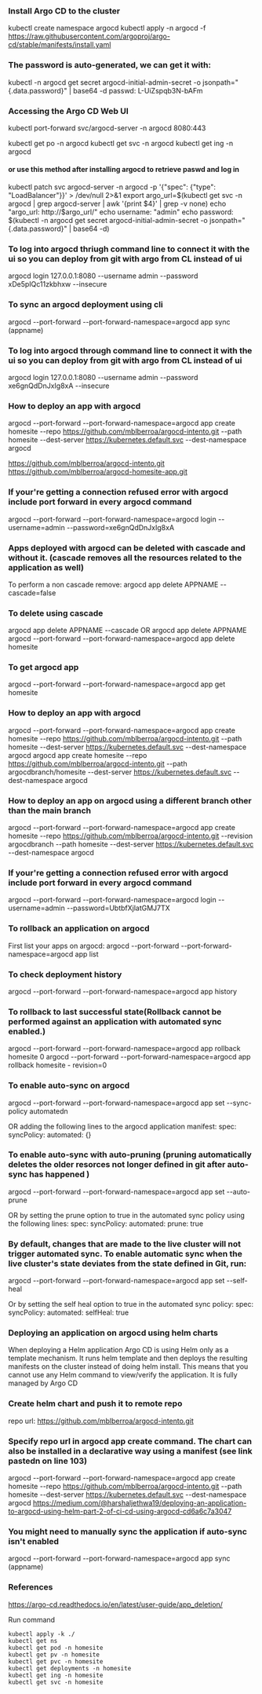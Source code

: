 ### Install Argo CD to the cluster
kubectl create namespace argocd
kubectl apply -n argocd -f https://raw.githubusercontent.com/argoproj/argo-cd/stable/manifests/install.yaml

### The password is auto-generated, we can get it with:
kubectl -n argocd get secret argocd-initial-admin-secret -o jsonpath="{.data.password}" | base64 -d
passwd: L-UiZspqb3N-bAFm

### Accessing the Argo CD Web UI
kubectl port-forward svc/argocd-server -n argocd 8080:443

kubectl get po -n argocd
kubectl get svc -n argocd
kubectl get ing -n argocd

#### or use this method after installing argocd to retrieve paswd and log in 
kubectl patch svc argocd-server -n argocd -p '{"spec": {"type": "LoadBalancer"}}' > /dev/null 2>&1 
export argo_url=$(kubectl get svc -n argocd | grep argocd-server | awk '{print $4}' | grep -v none)
echo "argo_url: http://$argo_url/"
echo username: "admin"
echo password: $(kubectl -n argocd get secret argocd-initial-admin-secret -o jsonpath="{.data.password}" | base64 -d)

### To log into argocd thriugh command line to connect it with the ui so you can deploy from git with argo from CL instead of ui
argocd login 127.0.0.1:8080 --username admin --password xDe5pIQc11zkbhxw --insecure

###  To sync an argocd deployment using cli 
argocd --port-forward --port-forward-namespace=argocd app sync (appname)

### To log into argocd through command line to connect it with the ui so you can deploy from git with argo from CL instead of ui
argocd login 127.0.0.1:8080 --username admin --password xe6gnQdDnJxIg8xA --insecure

### How to  deploy an app with argocd
argocd --port-forward --port-forward-namespace=argocd app create homesite --repo https://github.com/mblberroa/argocd-intento.git --path homesite --dest-server https://kubernetes.default.svc --dest-namespace argocd

https://github.com/mblberroa/argocd-intento.git
 https://github.com/mblberroa/argocd-homesite-app.git
### If your're getting a connection refused error with argocd include port forward in every argocd command 
argocd --port-forward --port-forward-namespace=argocd login --username=admin --password=xe6gnQdDnJxIg8xA

### Apps deployed with argocd can be deleted with cascade and without it. (cascade removes all the resources related to the application as well)
To perform a non cascade remove: argocd app delete APPNAME --cascade=false

### To delete using cascade 
argocd app delete APPNAME --cascade OR argocd app delete APPNAME
argocd --port-forward --port-forward-namespace=argocd app delete homesite 

### To get argocd app 
argocd --port-forward --port-forward-namespace=argocd app get homesite 

### How to deploy an app with argocd
argocd --port-forward --port-forward-namespace=argocd app create homesite --repo https://github.com/mblberroa/argocd-intento.git --path homesite --dest-server https://kubernetes.default.svc --dest-namespace argocd
argocd  app create homesite --repo https://github.com/mblberroa/argocd-intento.git --path argocdbranch/homesite --dest-server https://kubernetes.default.svc --dest-namespace argocd

### How to deploy an app on argocd using a different branch other than the main branch 
argocd --port-forward --port-forward-namespace=argocd app create homesite --repo https://github.com/mblberroa/argocd-intento.git --revision argocdbranch --path homesite --dest-server https://kubernetes.default.svc --dest-namespace argocd

### If your're getting a connection refused error with argocd include port forward in every argocd command 
argocd --port-forward --port-forward-namespace=argocd login --username=admin --password=UbtbfXjlatGMJ7TX

### To rollback an application on argocd 
First list your apps on argocd: argocd --port-forward --port-forward-namespace=argocd app list 

### To check deployment history 
argocd --port-forward --port-forward-namespace=argocd app history <app-name>

### To rollback to last successful state(Rollback cannot be performed against an application with automated sync enabled.)
argocd --port-forward --port-forward-namespace=argocd app rollback homesite 0
argocd --port-forward --port-forward-namespace=argocd app rollback homesite - revision=0

### To enable auto-sync on argocd 
argocd --port-forward --port-forward-namespace=argocd app set <APPNAME> --sync-policy automatedn 

OR adding the following lines to the argocd application manifest:
spec:
  syncPolicy:
    automated: {}

### To enable auto-sync with auto-pruning (pruning automatically deletes the older resorces not longer defined in git after auto-sync has happened )
argocd --port-forward --port-forward-namespace=argocd  app set <APPNAME> --auto-prune

OR by setting the prune option to true in the automated sync policy using the following lines:
spec:
  syncPolicy:
    automated:
      prune: true

### By default, changes that are made to the live cluster will not trigger automated sync. To enable automatic sync when the live cluster's state deviates from the state defined in Git, run:
argocd --port-forward --port-forward-namespace=argocd app set <APPNAME> --self-heal

Or by setting the self heal option to true in the automated sync policy:
spec:
  syncPolicy:
    automated:
      selfHeal: true


### Deploying an application on argocd using helm charts 
When deploying a Helm application Argo CD is using Helm only as a template mechanism. It runs helm template and then deploys the resulting manifests on the cluster instead of doing helm install. This means that you cannot use any Helm command to view/verify the application. It is fully managed by Argo CD

### Create helm chart and push it to remote repo 
repo url: https://github.com/mblberroa/argocd-intento.git

### Specify repo url in argocd app create command. The chart can also be installed in a declarative way using a manifest (see link pastedn on line 103)
argocd --port-forward --port-forward-namespace=argocd app create homesite --repo https://github.com/mblberroa/argocd-intento.git --path homesite --dest-server https://kubernetes.default.svc --dest-namespace argocd
https://medium.com/@harshaljethwa19/deploying-an-application-to-argocd-using-helm-part-2-of-ci-cd-using-argocd-cd6a6c7a3047

### You might need to manually sync the application if auto-sync isn't enabled 
argocd --port-forward --port-forward-namespace=argocd app sync (appname)





### References 
https://argo-cd.readthedocs.io/en/latest/user-guide/app_deletion/


Run command 
```shell 
kubectl apply -k ./
kubectl get ns 
kubectl get pod -n homesite
kubectl get pv -n homesite
kubectl get pvc -n homesite
kubectl get deployments -n homesite
kubectl get ing -n homesite
kubectl get svc -n homesite